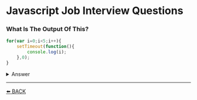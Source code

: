 # Javascript Job Interview Questions

### What Is The Output Of This?
```javascript
for(var i=0;i<5;i++){
    setTimeout(function(){
        console.log(i);
    },0);
}
```
<details><summary>Answer</summary>
<br />
<strong>55555</strong>:  Output is 5 five times, because setTimeout is executing after loop is over (setTimeout callback is executing in browser Task Queue) 
</details>

---
[:arrow_left: BACK](../README.md)